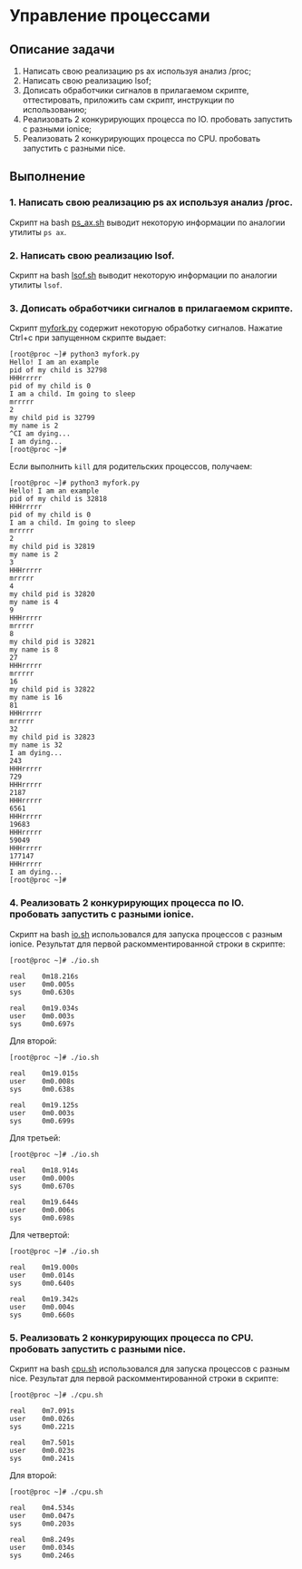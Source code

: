 # Управление процессами

## Описание задачи

1. Написать свою реализацию ps ax используя анализ /proc;
2. Написать свою реализацию lsof;
3. Дописать обработчики сигналов в прилагаемом скрипте, оттестировать, приложить сам скрипт, инструкции по использованию;
4. Реализовать 2 конкурирующих процесса по IO. пробовать запустить с разными ionice;
5. Реализовать 2 конкурирующих процесса по CPU. пробовать запустить с разными nice.

## Выполнение

### 1. Написать свою реализацию ps ax используя анализ /proc.

Скрипт на bash [ps_ax.sh](https://github.com/Sof-Lab/Home_Lab/blob/main/Linux/Proc/ps_ax.sh) выводит некоторую информации по аналогии утилиты `ps ax`.

### 2. Написать свою реализацию lsof.

Скрипт на bash [lsof.sh](https://github.com/Sof-Lab/Home_Lab/blob/main/Linux/Proc/lsof.sh) выводит некоторую информации по аналогии утилиты `lsof`.

### 3. Дописать обработчики сигналов в прилагаемом скрипте.

Скрипт [myfork.py](https://github.com/Sof-Lab/Home_Lab/blob/main/Linux/Proc/myfork.py) содержит некоторую обработку сигналов.
Нажатие Ctrl+c при запущенном скрипте выдает:
```
[root@proc ~]# python3 myfork.py
Hello! I am an example
pid of my child is 32798
HHHrrrrr
pid of my child is 0
I am a child. Im going to sleep
mrrrrr
2
my child pid is 32799
my name is 2
^CI am dying...
I am dying...
[root@proc ~]#
```
Если выполнить `kill` для родительских процессов, получаем:
```
[root@proc ~]# python3 myfork.py
Hello! I am an example
pid of my child is 32818
HHHrrrrr
pid of my child is 0
I am a child. Im going to sleep
mrrrrr
2
my child pid is 32819
my name is 2
3
HHHrrrrr
mrrrrr
4
my child pid is 32820
my name is 4
9
HHHrrrrr
mrrrrr
8
my child pid is 32821
my name is 8
27
HHHrrrrr
mrrrrr
16
my child pid is 32822
my name is 16
81
HHHrrrrr
mrrrrr
32
my child pid is 32823
my name is 32
I am dying...
243
HHHrrrrr
729
HHHrrrrr
2187
HHHrrrrr
6561
HHHrrrrr
19683
HHHrrrrr
59049
HHHrrrrr
177147
HHHrrrrr
I am dying...
[root@proc ~]#
```

### 4. Реализовать 2 конкурирующих процесса по IO. пробовать запустить с разными ionice.

Скрипт на bash [io.sh](https://github.com/Sof-Lab/Home_Lab/blob/main/Linux/Proc/io.sh) использовался для запуска процессов с разным ionice.
Результат для первой раскомментированной строки в скрипте:
```
[root@proc ~]# ./io.sh

real    0m18.216s
user    0m0.005s
sys     0m0.630s

real    0m19.034s
user    0m0.003s
sys     0m0.697s
```
Для второй:
```
[root@proc ~]# ./io.sh

real    0m19.015s
user    0m0.008s
sys     0m0.638s

real    0m19.125s
user    0m0.003s
sys     0m0.699s
```
Для третьей:
```
[root@proc ~]# ./io.sh

real    0m18.914s
user    0m0.000s
sys     0m0.670s

real    0m19.644s
user    0m0.006s
sys     0m0.698s
```
Для четвертой:
```
[root@proc ~]# ./io.sh

real    0m19.000s
user    0m0.014s
sys     0m0.640s

real    0m19.342s
user    0m0.004s
sys     0m0.660s
```

### 5. Реализовать 2 конкурирующих процесса по CPU. пробовать запустить с разными nice.

Скрипт на bash [cpu.sh](https://github.com/Sof-Lab/Home_Lab/blob/main/Linux/Proc/cpu.sh) использовался для запуска процессов с разным nice.
Результат для первой раскомментированной строки в скрипте:
```
[root@proc ~]# ./cpu.sh

real    0m7.091s
user    0m0.026s
sys     0m0.221s

real    0m7.501s
user    0m0.023s
sys     0m0.241s
```
Для второй:
```
[root@proc ~]# ./cpu.sh

real    0m4.534s
user    0m0.047s
sys     0m0.203s

real    0m8.249s
user    0m0.034s
sys     0m0.246s
```